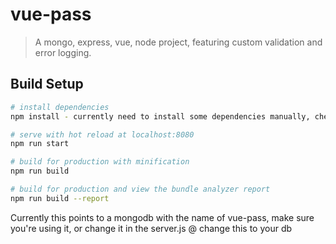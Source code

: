 # vue-pass

> A mongo, express, vue, node project, featuring custom validation and error logging.

## Build Setup

``` bash
# install dependencies
npm install - currently need to install some dependencies manually, check the package.json

# serve with hot reload at localhost:8080
npm run start

# build for production with minification
npm run build

# build for production and view the bundle analyzer report
npm run build --report
```

Currently this points to a mongodb with the name of vue-pass, make sure you're using it, or change it in the server.js @ change this to your db
